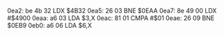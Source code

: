 0ea2: be 4b 32     LDX    $4B32
0ea5: 26 03        BNE    $0EAA
0ea7: 8e 49 00     LDX    #$4900
0eaa: a6 03        LDA    $3,X
0eac: 81 01        CMPA   #$01
0eae: 26 09        BNE    $0EB9
0eb0: a6 06        LDA    $6,X
